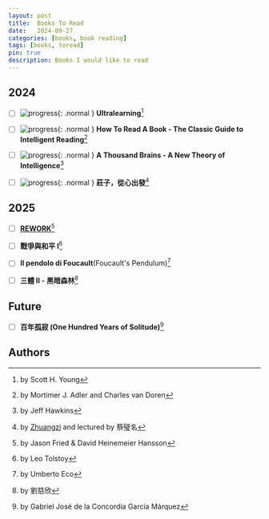 ```yaml
---
layout: post
title:  Books To Read
date:   2024-09-27
categories: [books, book reading]
tags: [books, toread]
pin: true
description: Books I would like to read
---
```


## 2024

- [ ] ![progress](https://progress-bar.xyz/86/?width=60){: .normal } **Ultralearning**[^ultralearning]
- [ ] ![progress](https://progress-bar.xyz/51/?width=60){: .normal } **How To Read A Book - The Classic Guide to Intelligent Reading**[^howtoreadabook]
- [ ] ![progress](https://progress-bar.xyz/98/?width=60){: .normal } **A Thousand Brains - A New Theory of Intelligence**[^thousandbrains]
- [ ] ![progress](https://progress-bar.xyz/96/?width=60){: .normal } **莊子，從心出發**[^zhuangzi]


## 2025

- [ ] [**REWORK**][rework][^rework]
- [ ] **戰爭與和平 I**[^war-and-peace]
- [ ] **Il pendolo di Foucault**(Foucault's Pendulum)[^il-pendolo-di-foucault]
- [ ] **三體 II - 黑暗森林**[^3-body-problem]


## Future

- [ ] **百年孤寂 (One Hundred Years of Solitude)**[^solitude]


## Authors

[^ultralearning]: by Scott H. Young
[^howtoreadabook]: by Mortimer J. Adler and Charles van Doren
[^thousandbrains]: by Jeff Hawkins
[^zhuangzi]: by [Zhuangzi](https://zh.wikipedia.org/zh-tw/%E5%BA%84%E5%AD%90) and lectured by 蔡璧名
[^rework]: by Jason Fried & David Heinemeier Hansson
[^war-and-peace]: by Leo Tolstoy
[^il-pendolo-di-foucault]: by Umberto Eco
[^3-body-problem]: by 劉慈欣
[^solitude]: by Gabriel José de la Concordia García Márquez

[rework]: https://basecamp.com/books/rework
